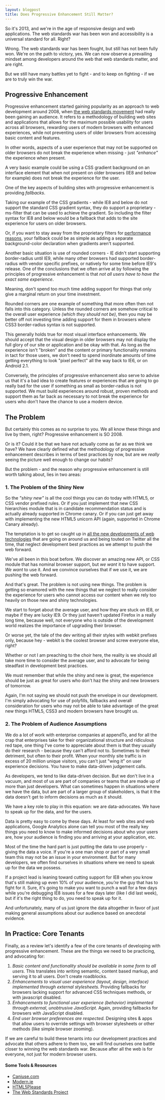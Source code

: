 ```yaml
---
layout: blogpost
title: Does Progressive Enhancement Still Matter?
---
```


So it's 2013, and we're in the age of responsive design and web applications. The web standards war has been won and accessibility is a universal standard for all. Right?

Wrong. The web standards war has been fought, but still has not been fully won. We're on the path to victory, yes. We can now observe a prevailing mindset among developers around the web that web standards matter, and are right.

But we still have many battles yet to fight - and to keep on fighting - if we are to truly win the war.

## Progressive Enhancement

Progressive enhancement started gaining popularity as an approach to web development around 2008, when [the web standards movement](http://www.webstandards.org/) had really been gaining an audience. It refers to a methodology of building web sites and applications that allows for the maximum possible usability for users across all browsers, rewarding users of modern browsers with enhanced experiences, while not preventing users of older browsers from accessing basic content and features.

In other words, aspects of a user experience that may not be supported on older browsers do not break the experience when missing - just *"enhance"* the experience when present.

A very basic example could be using a CSS gradient background on an interface element that when not present on older browsers (IE8 and below for example) does not break the experience for the user.

One of the key aspects of building sites with progressive enhancement is providing *fallbacks*.

Taking our example of the CSS gradients - while IE8 and below do not support the standard CSS gradient syntax, they do support a proprietary -ms-filter that can be used to achieve the gradient. So including the filter syntax for IE8 and below would be a fallback that adds to the site experience for users on older browsers.

Or, if you want to stay away from the proprietary filters for [performance reasons](http://msdn.microsoft.com/en-us/library/ms533035(v=vs.85).aspx), your fallback could be as simple as adding a separate background-color declaration when gradients aren't supported.

Another basic situation is use of rounded corners - IE didn't start supporting border-radius until IE9, while many other browsers had supported border-radius with vendor specific prefixes, or natively for some time before IE9's release. One of the conclusions that we often arrive at by following the principles of progressive enhancement is that *not all users have to have the exact same experience*.

Meaning, don't spend too much time adding support for things that only give a marginal return on your time investment.

Rounded corners are one example of something that more often then not falls into this category. Unless the rounded corners are somehow critical to the overall user experience *(which they should not be)*, then you may be better off not investing time adding support for them in browsers where CSS3 border-radius syntax is not supported.

This generally holds true for most visual interface enhancements. We should accept that the visual design in older browsers may not display the full glory of our site or application and be okay with that. As long as the experience isn't "broken" and the content or primary functionality remains in tact for those users, we don't need to spend inordinate amounts of time getting everything to look "pixel perfect" all the way back to IE6, or on Android 2.1.

Conversely, the principles of progressive enhancement also serve to advise us that it's a bad idea to create features or experiences that are going to go really bad for the user if something as small as border-radius is not supported. We must build experiences around robust, proven methods and support them as far back as necessary to not break the experience for users who don't have the chance to use a modern device.

## The Problem

But certainly this comes as no surprise to you. We all know these things and live by them, right? Progressive enhancement is SO 2008.

Or is it? Could it be that we have not actually come as far as we think we have? We have clearly defined what the methodology of progressive enhancement describes in terms of best practices by now, but are we *really* seeing the picture well enough to change our habits?

But the problem - and the reason why progressive enhancement is still worth talking about, lies in two areas:

### 1. The Problem of the Shiny New

So the *"shiny new"* is all the cool things you can do today with HTML5, or CSS vendor prefixed rules. Or if you just implement that new CSS hierarchies module that is in candidate recommendation status and is actually already supported in Chrome canary. Or if you can just get away with implementing the new HTML5 unicorn API (again, supported in Chrome Canary already).

The temptation is to get so caught up in [all the new developments of web technologies](http://www.html5rocks.com/) that are going on around us and being touted on Twitter all the time, that neglect development best practices as we attempt to push the web forward.

We've all been in this boat before. We discover an amazing new API, or CSS module that has nominal browser support, but *we want* it to have support. *We want* to use it. And we convince ourselves that if we use it, we are pushing the web forward.

And that's great. The problem is not using new things. The problem is getting so enamored with the new things that we neglect to really consider the experience for users who cannot access our content when we rely too heavily on those new and shiny technologies.

We start to forget about the average user, and how they are stuck on IE8, or maybe if they are lucky IE9. Or they just haven't updated Firefox in a really long time, because well, not everyone who is outside of the development world realizes the importance of upgrading their browser.

Or worse yet, the tale of the dev writing all their styles with webkit prefixes only, because hey - webkit is the coolest browser and screw everyone else, right?

Whether or not I am preaching to the choir here, the reality is we should all take more time to consider the average user, and to advocate for being steadfast in development best practices.

We must remember that while the shiny and new is great, the experience should be just as great for users who don't haz the shiny and new browsers of tomorrow.

Again, I'm not saying we should not push the envelope in our development. I'm simply advocating for use of polyfills, fallbacks and overall consideration for users who may not be able to take advantage of the great new things HTML5, CSS3 and modern browsers have brought us.

### 2. The Problem of Audience Assumptions

We do a lot of work with enterprise companies at appendTo, and for all the crap that enterprises take for their organizational structure and ridiculous red tape, one thing I've  come to appreciate about them is that they usually do their research - because they can't afford not to. Sometimes to their detriment, but often to their profit. When your monthly site traffic is in excess of 20 million unique visitors, you can't just "wing it" on user experience decisions. You have to make data-driven judgement calls.

As developers, we tend to like data-driven decision. But we don't live in a vacuum, and most of us are part of companies or teams that are made up of more than just developers. What can sometimes happen in situations where we have the data, but are part of a larger group of stakeholders, is that it the data doesn't get to inform decisions as much as it should.

We have a key role to play in this equation: we are data-advocates. We have to speak up for the data, and for the users.

Data is pretty easy to come by these days. At least for web sites and web applications, Google Analytics alone can tell you most of the really key things you need to know to make informed decisions about who your users are, how your audience is finding you and arriving at your application, etc.

Most of the time the hard part is just putting the data to use properly - giving the data a voice. If you're a one man shop or part of a very small team this may not be an issue in your environment. But for many developers, we often find ourselves in situations where we need to speak up for the data we possess.

If a project lead is leaning toward cutting support for IE8 when you know that's still making up even 10% of your audience, *you're* the guy that has to fight for it. Sure, it's going to make you want to punch a wall for a few days while you're debugging IE8 issues for a few days later (like I did last week), but if it's the right thing to do, you need to speak up for it.

And unfortunately, many of us just ignore the data altogether in favor of just making general assumptions about our audience based on anecdotal evidence.

## In Practice: Core Tenants

Finally, as a review let's identify a few of the core tenants of developing with progressive enhancement. These are the things we need to be practicing, and advocating for:

1. *Basic content and functionality should be available in some form to all users.* This translates into writing semantic, content based markup, and serving it to all users. Don't create roadblocks.
2. *Enhancements to visual user experience (layout, design, interface) implemented through external stylesheets.* Providing fallbacks for browsers lacking support for advanced CSS techniques methods, or with javascript disabled.
3. *Enhancements to functional user experience (behavior) implemented through external, unobtrusive JavaScript.* Again, providing fallbacks for browsers with JavaScript disabled.
4. *End user browser preferences are respected.* Designing sites & apps that allow users to override settings with browser stylesheets or other methods (like simple browser zooming).

If we are careful to build these tenants into our development practices and advocate that others adhere to them too, we will find ourselves one battle closer to winning the web standards war. Because after all the web is for everyone, not just for modern browser users.

#### Some Tools & Resources
- [Caniuse.com](http://caniuse.com/)
- [Modern.ie](http://modern.ie/)
- [HTML5Please](http://html5please.com/)
- [The Web Standards Project](http://www.webstandards.org/)